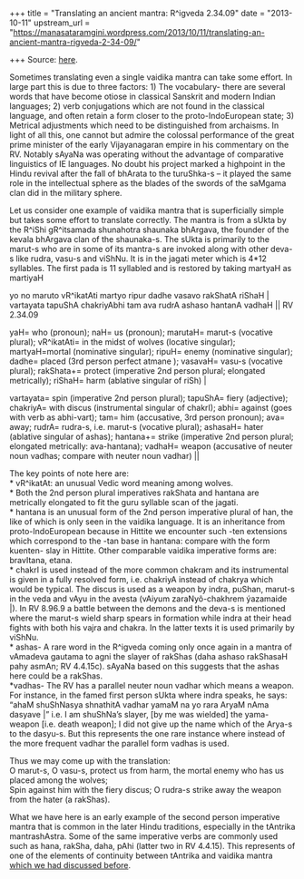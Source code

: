 +++
title = "Translating an ancient mantra: R^igveda 2.34.09"
date = "2013-10-11"
upstream_url = "https://manasataramgini.wordpress.com/2013/10/11/translating-an-ancient-mantra-rigveda-2-34-09/"

+++
Source: [here](https://manasataramgini.wordpress.com/2013/10/11/translating-an-ancient-mantra-rigveda-2-34-09/).

Sometimes translating even a single vaidika mantra can take some effort.
In large part this is due to three factors: 1) The vocabulary- there are
several words that have become otiose in classical Sanskrit and modern
Indian languages; 2) verb conjugations which are not found in the
classical language, and often retain a form closer to the
proto-IndoEuropean state; 3) Metrical adjustments which need to be
distinguished from archaisms. In light of all this, one cannot but
admire the colossal performance of the great prime minister of the early
Vijayanagaran empire in his commentary on the RV. Notably sAyaNa was
operating without the advantage of comparative linguistics of IE
languages. No doubt his project marked a highpoint in the Hindu revival
after the fall of bhArata to the turuShka-s – it played the same role in
the intellectual sphere as the blades of the swords of the saMgama clan
did in the military sphere.

Let us consider one example of vaidika mantra that is superficially
simple but takes some effort to translate correctly. The mantra is from
a sUkta by the R^iShi gR^itsamada shunahotra shaunaka bhArgava, the
founder of the kevala bhArgava clan of the shaunaka-s. The sUkta is
primarily to the marut-s who are in some of its mantra-s are invoked
along with other deva-s like rudra, vasu-s and viShNu. It is in the
jagati meter which is 4\*12 syllables. The first pada is 11 syllabled
and is restored by taking martyaH as martiyaH

yo no maruto vR^ikatAti martyo ripur dadhe vasavo rakShatA riShaH \|  
vartayata tapuShA chakriyAbhi tam ava rudrA ashaso hantanA vadhaH \|\|
RV 2.34.09

yaH= who (pronoun); naH= us (pronoun); marutaH= marut-s (vocative
plural); vR^ikatAti= in the midst of wolves (locative singular);
martyaH=mortal (nominative singular); ripuH= enemy (nominative
singular); dadhe= placed (3rd person perfect atmane ); vasavaH= vasu-s
(vocative plural); rakShata+= protect (imperative 2nd person plural;
elongated metrically); riShaH= harm (ablative singular of riSh) \|

vartayata= spin (imperative 2nd person plural); tapuShA= fiery
(adjective); chakriyA= with discus (instrumental singular of chakrI);
abhi= against (goes with verb as abhi-vart); tam= him (accusative, 3rd
person pronoun); ava= away; rudrA= rudra-s, i.e. marut-s (vocative
plural); ashasaH= hater (ablative singular of ashas); hantana+= strike
(imperative 2nd person plural; elongated metrically: ava-hantana);
vadhaH= weapon (accusative of neuter noun vadhas; compare with neuter
noun vadhar) \|\|

The key points of note here are:  
\* vR^ikatAt: an unusual Vedic word meaning among wolves.  
\* Both the 2nd person plural imperatives rakShata and hantana are
metrically elongated to fit the guru syllable scan of the jagati.  
\* hantana is an unusual form of the 2nd person imperative plural of
han, the like of which is only seen in the vaidika language. It is an
inheritance from proto-IndoEuropean because in Hittite we encounter such
-ten extensions which correspond to the -tan base in hantana: compare
with the form kuenten- slay in Hittite. Other comparable vaidika
imperative forms are: bravItana, etana.  
\* chakrI is used instead of the more common chakram and its
instrumental is given in a fully resolved form, i.e. chakriyA instead of
chakrya which would be typical. The discus is used as a weapon by indra,
puShan, marut-s in the veda and vAyu in the avesta (vAiyum
zaraNyô-chakhrem ýazamaide \|). In RV 8.96.9 a battle between the demons
and the deva-s is mentioned where the marut-s wield sharp spears in
formation while indra at their head fights with both his vajra and
chakra. In the latter texts it is used primarily by viShNu.  
\* ashas- A rare word in the R^igveda coming only once again in a mantra
of vAmadeva gautama to agni the slayer of rakShas (daha ashaso rakShasaH
pahy asmAn; RV 4.4.15c). sAyaNa based on this suggests that the ashas
here could be a rakShas.  
\*vadhas- The RV has a parallel neuter noun vadhar which means a weapon.
For instance, in the famed first person sUkta where indra speaks, he
says: “ahaM shuShNasya shnathitA vadhar yamaM na yo rara AryaM nAma
dasyave \|” i.e. I am shuShNa’s slayer, \[by me was wielded\] the
yama-weapon \[i.e. death weapon\]; I did not give up the name which of
the Arya-s to the dasyu-s. But this represents the one rare instance
where instead of the more frequent vadhar the parallel form vadhas is
used.

Thus we may come up with the translation:  
O marut-s, O vasu-s, protect us from harm, the mortal enemy who has us
placed among the wolves;  
Spin against him with the fiery discus; O rudra-s strike away the weapon
from the hater (a rakShas).

What we have here is an early example of the second person imperative
mantra that is common in the later Hindu traditions, especially in the
tAntrika mantrashAstra. Some of the same imperative verbs are commonly
used such as hana, rakSha, daha, pAhi (latter two in RV 4.4.15). This
represents of one of the elements of continuity between tAntrika and
vaidika mantra [which we had discussed
before](https://manasataramgini.wordpress.com/2007/09/10/some-notes-on-the-evolution-of-the-mantra-shastra/).

